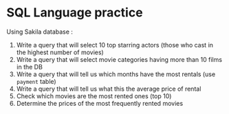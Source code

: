 # SQL Language practice

Using Sakila database :

1. Write a query that will select 10 top starring actors (those who cast in the
highest number of movies)
1. Write a query that will select movie categories having more than 10 films in the DB
1. Write a query that will tell us which months have the most rentals (use ``payment`` table)
1. Write a query that will tell us what this the average price of rental
1. Check which movies are the most rented ones (top 10)
1. Determine the prices of the most frequently rented movies
